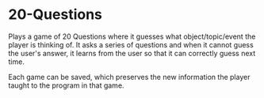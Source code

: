# 20-Questions

Plays a game of 20 Questions where it guesses what object/topic/event
the player is thinking of. It asks a series of questions and when it cannot
guess the user's answer, it learns from the user so that it can correctly guess 
next time. 

Each game can be saved, which preserves the new information the player taught 
to the program in that game. 
